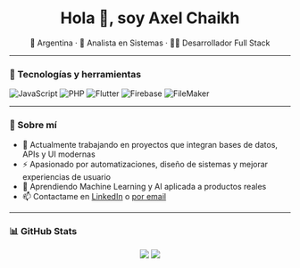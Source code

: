 <h1 align="center">Hola 👋, soy Axel Chaikh</h1>
<p align="center">
  📍 Argentina · 🧠 Analista en Sistemas · 👨‍💻 Desarrollador Full Stack
</p>

---

### 🧰 Tecnologías y herramientas
![JavaScript](https://img.shields.io/badge/-JavaScript-black?style=flat-square&logo=javascript)
![PHP](https://img.shields.io/badge/-PHP-black?style=flat-square&logo=php)
![Flutter](https://img.shields.io/badge/-Flutter-black?style=flat-square&logo=flutter)
![Firebase](https://img.shields.io/badge/-Firebase-black?style=flat-square&logo=firebase)
![FileMaker](https://img.shields.io/badge/-FileMaker-black?style=flat-square&logo=filemaker)

---

### 🚀 Sobre mí
- 🔭 Actualmente trabajando en proyectos que integran bases de datos, APIs y UI modernas
- ⚡ Apasionado por automatizaciones, diseño de sistemas y mejorar experiencias de usuario
- 🌱 Aprendiendo Machine Learning y AI aplicada a productos reales
- 📫 Contactame en [LinkedIn](https://www.linkedin.com/in/axelchaikh/) o [por email](mailto:axelchaikh@gmail.com)

---

### 📊 GitHub Stats
<p align="center">
  <img src="https://github-readme-stats.vercel.app/api?username=axelchaikh&show_icons=true&theme=radical" />
  <img src="https://github-readme-stats.vercel.app/api/top-langs/?username=axelchaikh&layout=compact&theme=radical" />
</p>
